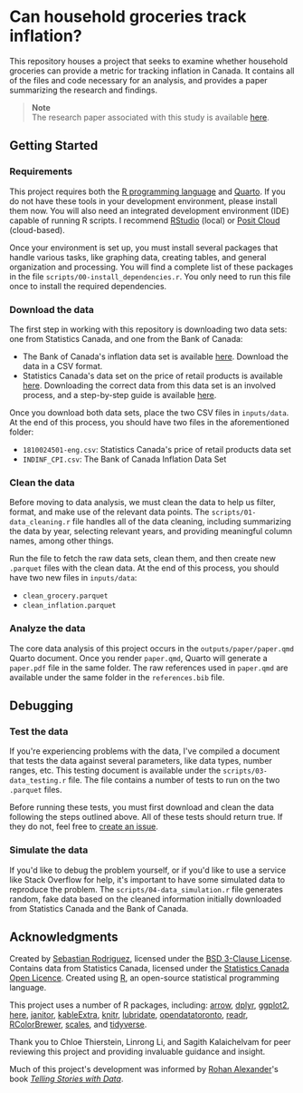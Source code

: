 # Can household groceries track inflation? 
This repository houses a project that seeks to examine whether household groceries can provide a metric for tracking inflation in Canada. It contains all of the files and code necessary for an analysis, and provides a paper summarizing the research and findings. 

> **Note**<br>
> The research paper associated with this study is available [here](https://github.com/seb646/groceries-and-inflation/blob/main/outputs/paper/paper.pdf).

## Getting Started

### Requirements

This project requires both the [R programming language](https://www.r-project.org/) and [Quarto](https://quarto.org/docs/get-started/). If you do not have these tools in your development environment, please install them now. You will also need an integrated development environment (IDE) capable of running R scripts. I recommend [RStudio](https://posit.co/products/open-source/rstudio/) (local) or [Posit Cloud](https://posit.cloud/) (cloud-based).

Once your environment is set up, you must install several packages that handle various tasks, like graphing data, creating tables, and general organization and processing. You will find a complete list of these packages in the file `scripts/00-install_dependencies.r`. You only need to run this file once to install the required dependencies.

### Download the data
The first step in working with this repository is downloading two data sets: one from Statistics Canada, and one from the Bank of Canada:

- The Bank of Canada's inflation data set is available [here](https://www.bankofcanada.ca/rates/indicators/capacity-and-inflation-pressures/inflation). Download the data in a CSV format.
- Statistics Canada's data set on the price of retail products is available [here](https://www150.statcan.gc.ca/t1/tbl1/en/tv.action?pid=1810024501). Downloading the correct data from this data set is an involved process, and a step-by-step guide is available [here](). 

Once you download both data sets, place the two CSV files in `inputs/data`. At the end of this process, you should have two files in the aforementioned folder:

- `1810024501-eng.csv`: Statistics Canada's price of retail products data set
- `INDINF_CPI.csv`: The Bank of Canada Inflation Data Set

### Clean the data
Before moving to data analysis, we must clean the data to help us filter, format, and make use of the relevant data points. The `scripts/01-data_cleaning.r` file handles all of the data cleaning, including summarizing the data by year, selecting relevant years, and providing meaningful column names, among other things.

Run the file to fetch the raw data sets, clean them, and then create new `.parquet` files with the clean data. At the end of this process, you should have two new files in `inputs/data`: 

- `clean_grocery.parquet`
- `clean_inflation.parquet`

### Analyze the data
The core data analysis of this project occurs in the `outputs/paper/paper.qmd` Quarto document. Once you render `paper.qmd`, Quarto will generate a `paper.pdf` file in the same folder. The raw references used in `paper.qmd` are available under the same folder in the `references.bib` file.

## Debugging
### Test the data
If you're experiencing problems with the data, I've compiled a document that tests the data against several parameters, like data types, number ranges, etc. This testing document is available under the `scripts/03-data_testing.r` file. The file contains a number of tests to run on the two `.parquet` files. 

Before running these tests, you must first download and clean the data following the steps outlined above. All of these tests should return true. If they do not, feel free to [create an issue](https://github.com/seb646/groceries-and-inflation/issues/new).

### Simulate the data
If you'd like to debug the problem yourself, or if you'd like to use a service like Stack Overflow for help, it's important to have some simulated data to reproduce the problem. The `scripts/04-data_simulation.r` file generates random, fake data based on the cleaned information initially downloaded from Statistics Canada and the Bank of Canada.

## Acknowledgments

Created by [Sebastian Rodriguez](https://srod.ca), licensed under the [BSD 3-Clause License](https://github.com/seb646/groceries-and-inflation/blob/main/LICENSE). Contains data from Statistics Canada, licensed under the [Statistics Canada Open Licence](https://www.statcan.gc.ca/en/reference/licence). Created using [R](https://www.r-project.org/), an open-source statistical programming language.

This project uses a number of R packages, including: [arrow](https://cran.r-project.org/web/packages/arrow/index.html), [dplyr](https://cran.r-project.org/web/packages/dplyr/index.html), [ggplot2](https://cran.r-project.org/web/packages/ggplot2/index.html), [here](https://cran.r-project.org/web/packages/here/index.html), [janitor](https://cran.r-project.org/web/packages/janitor/index.html), [kableExtra](https://cran.r-project.org/web/packages/kableExtra/index.html), [knitr](https://cran.r-project.org/web/packages/knitr/index.html), [lubridate](https://cran.r-project.org/web/packages/lubridate/index.html), [opendatatoronto](https://cran.r-project.org/web/packages/opendatatoronto/index.html), [readr](https://cran.r-project.org/web/packages/readr/index.html), [RColorBrewer](https://cran.r-project.org/web/packages/RColorBrewer/index.html), [scales](https://cran.r-project.org/web/packages/scales/index.html), and [tidyverse](https://cran.r-project.org/web/packages/tidyverse/index.html).

Thank you to Chloe Thierstein, Linrong Li, and Sagith Kalaichelvam for peer reviewing this project and providing invaluable guidance and insight. 

Much of this project's development was informed by [Rohan Alexander](https://rohanalexander.com/)'s book [*Telling Stories with Data*](https://tellingstorieswithdata.com/).
